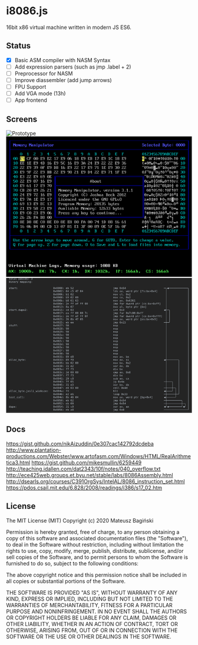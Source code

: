 # i8086.js
16bit x86 virtual machine written in modern JS ES6.

## Status
- [x] Basic ASM compiler with NASM Syntax
- [ ] Add expression parsers (such as jmp .label + 2)
- [ ] Preprocessor for NASM
- [ ] Improve diassembler (add jump arrows)
- [ ] FPU Support
- [ ] Add VGA mode (13h)
- [ ] App frontend

## Screens
![Prototype](/doc/screen.gif)
![Prototype](/doc/screen-2.png)
![Prototype](/doc/screen-3.png)

## Docs
https://gist.github.com/nikAizuddin/0e307cac142792dcdeba
http://www.plantation-productions.com/Webster/www.artofasm.com/Windows/HTML/RealArithmetica3.html
https://gist.github.com/mikesmullin/6259449
http://teaching.idallen.com/dat2343/10f/notes/040_overflow.txt
http://ece425web.groups.et.byu.net/stable/labs/8086Assembly.html
http://dsearls.org/courses/C391OrgSys/IntelAL/8086_instruction_set.html
https://pdos.csail.mit.edu/6.828/2008/readings/i386/s17_02.htm

## License
The MIT License (MIT)
Copyright (c) 2020 Mateusz Bagiński

Permission is hereby granted, free of charge, to any person obtaining a copy of this software and associated documentation files (the "Software"), to deal in the Software without restriction, including without limitation the rights to use, copy, modify, merge, publish, distribute, sublicense, and/or sell copies of the Software, and to permit persons to whom the Software is furnished to do so, subject to the following conditions:

The above copyright notice and this permission notice shall be included in all copies or substantial portions of the Software.

THE SOFTWARE IS PROVIDED "AS IS", WITHOUT WARRANTY OF ANY KIND, EXPRESS OR IMPLIED, INCLUDING BUT NOT LIMITED TO THE WARRANTIES OF MERCHANTABILITY, FITNESS FOR A PARTICULAR PURPOSE AND NONINFRINGEMENT. IN NO EVENT SHALL THE AUTHORS OR COPYRIGHT HOLDERS BE LIABLE FOR ANY CLAIM, DAMAGES OR OTHER LIABILITY, WHETHER IN AN ACTION OF CONTRACT, TORT OR OTHERWISE, ARISING FROM, OUT OF OR IN CONNECTION WITH THE SOFTWARE OR THE USE OR OTHER DEALINGS IN THE SOFTWARE.
